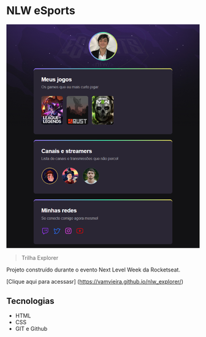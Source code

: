 # NLW eSports 

![preview](./.github/preview.png)

> Trilha Explorer

Projeto construído durante o evento Next Level Week da Rocketseat.

[Clique aqui para acessasr]
(https://vamvieira.github.io/nlw_explorer/)


## Tecnologias

- HTML
- CSS
- GIT e Github